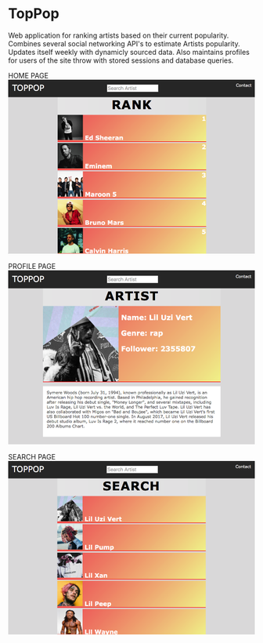 # TopPop
Web application for ranking artists based on their current popularity. Combines several social networking API's to estimate Artists popularity. Updates itself weekly with dynamicly sourced data. Also maintains profiles for users of the site throw with stored sessions and database queries.


HOME PAGE
![](/pageImages/homePage.png)


PROFILE PAGE
![](/pageImages/profile.png)


SEARCH PAGE
![](/pageImages/searchPage.png)
